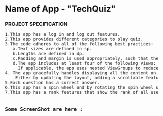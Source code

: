 # Name of App - "TechQuiz"
### PROJECT SPECIFICATION
<pre>
1.This app has a log in and log out features.
2.This app provides different categories to play quiz.
3.The code adheres to all of the following best practices:
   a.Text sizes are defined in sp.
   b.Lengths are defined in dp.
   c.Padding and margin is used appropriately, such that the views are not crammed up against each other.
   d.The app includes at least four of the following Views: TextView, ImageView, Button, EditText, LinearLayout, RelativeLayout, ScrollView. 
     If applicable, the app uses nested ViewGroups to reduce the complexity of the layout.
4. The app gracefully handles displaying all the content on screen when rotated. 
    Either by updating the layout, adding a scrollable feature or some other mechanism that adheres to Android development guidelines.
5.Each question has a correct answer.
6.This app has a spin wheel and by rotating the spin wheel user can earn coins.
7.This app has a rank features that show the rank of all user.
 <b> <h3>Some ScreenShot are here : </h3></b>
 
   <pre>
 
